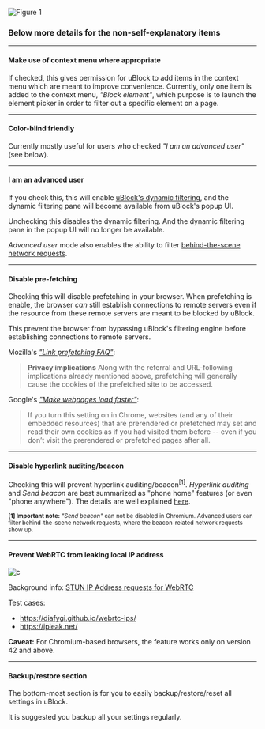 ![Figure 1](https://cloud.githubusercontent.com/assets/585534/8024482/4c6f01b0-0d03-11e5-942c-64fe9e2a3686.png)

### Below more details for the non-self-explanatory items

***

#### Make use of context menu where appropriate

If checked, this gives permission for uBlock to add items in the context menu which are meant to improve convenience. Currently, only one item is added to the context menu, _"Block element"_, which purpose is to launch the element picker in order to filter out a specific element on a page.

***

#### Color-blind friendly

Currently mostly useful for users who checked _"I am an advanced user"_ (see below).

***

#### I am an advanced user

If you check this, this will enable [uBlock's dynamic filtering](https://github.com/gorhill/uBlock/wiki/Dynamic-filtering), and the dynamic filtering pane will become available from uBlock's popup UI.

Unchecking this disables the dynamic filtering. And the dynamic filtering pane in the popup UI will no longer be available.

_Advanced user_ mode also enables the ability to filter [behind-the-scene network requests](https://github.com/gorhill/uBlock/wiki/Behind-the-scene-network-requests).

***

#### Disable pre-fetching

Checking this will disable prefetching in your browser. When prefetching is enable, the browser _can_ still establish connections to remote servers even if the resource from these remote servers are meant to be blocked by uBlock.

This prevent the browser from bypassing uBlock's filtering engine before establishing connections to remote servers.

Mozilla's [_"Link prefetching FAQ"_](https://developer.mozilla.org/docs/Web/HTTP/Link_prefetching_FAQ):

> **Privacy implications** Along with the referral and URL-following implications already mentioned above, prefetching will generally cause the cookies of the prefetched site to be accessed.

Google's [_"Make webpages load faster"_](https://support.google.com/chrome/answer/1385029):

> If you turn this setting on in Chrome, websites (and any of their embedded resources) that are prerendered or prefetched may set and read their own cookies as if you had visited them before -- even if you don’t visit the prerendered or prefetched pages after all.

***

#### Disable hyperlink auditing/beacon

Checking this will prevent hyperlink auditing/beacon<sup>[1]</sup>. _Hyperlink auditing_ and _Send beacon_ are best summarized as "phone home" features (or even "phone anywhere"). The details are well explained [here](http://www.wilderssecurity.com/threads/hyperlink-auditing-aka-a-ping-and-beacon-aka-navigator-sendbeacon.364904/).

<sub>**[1] Important note:** _"Send beacon"_ can not be disabled in Chromium. Advanced users can filter behind-the-scene network requests, where the beacon-related network requests show up.</sub>

***

#### Prevent WebRTC from leaking local IP address

![c](https://cloud.githubusercontent.com/assets/585534/8344622/0ce20cc4-1ab2-11e5-8f46-a0a387c91d63.png)

Background info: [STUN IP Address requests for WebRTC](https://github.com/diafygi/webrtc-ips)

Test cases:
- https://diafygi.github.io/webrtc-ips/
- https://ipleak.net/

**Caveat:** For Chromium-based browsers, the feature works only on version 42 and above.

***

#### Backup/restore section

The bottom-most section is for you to easily backup/restore/reset all settings in uBlock.

It is suggested you backup all your settings regularly.